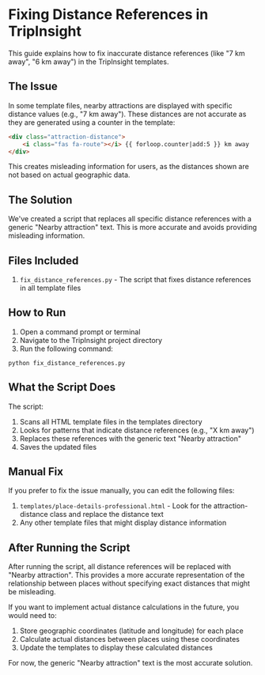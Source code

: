 # Fixing Distance References in TripInsight

This guide explains how to fix inaccurate distance references (like "7 km away", "6 km away") in the TripInsight templates.

## The Issue

In some template files, nearby attractions are displayed with specific distance values (e.g., "7 km away"). These distances are not accurate as they are generated using a counter in the template:

```html
<div class="attraction-distance">
    <i class="fas fa-route"></i> {{ forloop.counter|add:5 }} km away
</div>
```

This creates misleading information for users, as the distances shown are not based on actual geographic data.

## The Solution

We've created a script that replaces all specific distance references with a generic "Nearby attraction" text. This is more accurate and avoids providing misleading information.

## Files Included

1. `fix_distance_references.py` - The script that fixes distance references in all template files

## How to Run

1. Open a command prompt or terminal
2. Navigate to the TripInsight project directory
3. Run the following command:

```
python fix_distance_references.py
```

## What the Script Does

The script:

1. Scans all HTML template files in the templates directory
2. Looks for patterns that indicate distance references (e.g., "X km away")
3. Replaces these references with the generic text "Nearby attraction"
4. Saves the updated files

## Manual Fix

If you prefer to fix the issue manually, you can edit the following files:

1. `templates/place-details-professional.html` - Look for the attraction-distance class and replace the distance text
2. Any other template files that might display distance information

## After Running the Script

After running the script, all distance references will be replaced with "Nearby attraction". This provides a more accurate representation of the relationship between places without specifying exact distances that might be misleading.

If you want to implement actual distance calculations in the future, you would need to:

1. Store geographic coordinates (latitude and longitude) for each place
2. Calculate actual distances between places using these coordinates
3. Update the templates to display these calculated distances

For now, the generic "Nearby attraction" text is the most accurate solution.